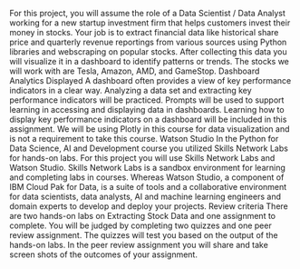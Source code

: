 For this project, you will assume the role of a Data Scientist / Data Analyst working for a new startup investment firm that helps customers invest their money in stocks. Your job is to extract financial data like historical share price and quarterly revenue reportings from various sources using Python libraries and webscraping on popular stocks. After collecting this data you will visualize it in a dashboard to identify patterns or trends. The stocks we will work with are Tesla, Amazon, AMD, and GameStop. Dashboard Analytics Displayed A dashboard often provides a view of key performance indicators in a clear way. Analyzing a data set and extracting key performance indicators will be practiced. Prompts will be used to support learning in accessing and displaying data in dashboards. Learning how to display key performance indicators on a dashboard will be included in this assignment. We will be using Plotly in this course for data visualization and is not a requirement to take this course. Watson Studio In the Python for Data Science, AI and Development course you utilized Skills Network Labs for hands-on labs. For this project you will use Skills Network Labs and Watson Studio. Skills Network Labs is a sandbox environment for learning and completing labs in courses. Whereas Watson Studio, a component of IBM Cloud Pak for Data, is a suite of tools and a collaborative environment for data scientists, data analysts, AI and machine learning engineers and domain experts to develop and deploy your projects. Review criteria There are two hands-on labs on Extracting Stock Data and one assignment to complete. You will be judged by completing two quizzes and one peer review assignment. The quizzes will test you based on the output of the hands-on labs. In the peer review assignment you will share and take screen shots of the outcomes of your assignment.
